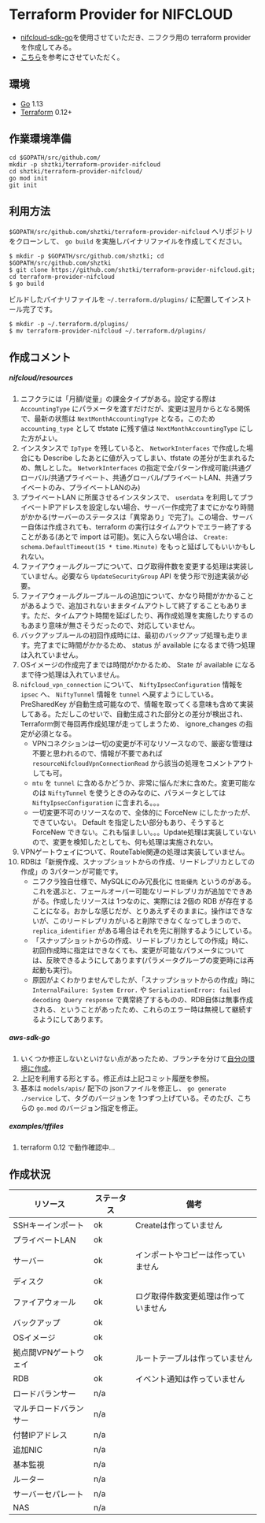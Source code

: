 # Terraform Provider for NIFCLOUD
* [nifcloud-sdk-go][1]を使用させていただき、ニフクラ用の terraform provider を作成してみる。
* [こちら][2]を参考にさせていただく。

## 環境
* [Go][4] 1.13
* [Terraform][5] 0.12+

## 作業環境準備
```
cd $GOPATH/src/github.com/
mkdir -p shztki/terraform-provider-nifcloud
cd shztki/terraform-provider-nifcloud/
go mod init
git init
```

## 利用方法
`$GOPATH/src/github.com/shztki/terraform-provider-nifcloud` へリポジトリをクローンして、 `go build` を実施しバイナリファイルを作成してください。

```
$ mkdir -p $GOPATH/src/github.com/shztki; cd $GOPATH/src/github.com/shztki
$ git clone https://github.com/shztki/terraform-provider-nifcloud.git; cd terraform-provider-nifcloud
$ go build
```

ビルドしたバイナリファイルを `~/.terraform.d/plugins/` に配置してインストール完了です。

```
$ mkdir -p ~/.terraform.d/plugins/
$ mv terraform-provider-nifcloud ~/.terraform.d/plugins/
```

## 作成コメント
##### nifcloud/resources
1. ニフクラには「月額/従量」の課金タイプがある。設定する際は `AccountingType` にパラメータを渡すだけだが、変更は翌月からとなる関係で、最新の状態は `NextMonthAccountingType` となる。このため `accounting_type` として tfstate に残す値は `NextMonthAccountingType` にした方がよい。
1. インスタンスで `IpType` を残していると、 `NetworkInterfaces` で作成した場合にも Describe したあとに値が入ってしまい、tfstate の差分が生まれるため、無しとした。 `NetworkInterfaces` の指定で全パターン作成可能(共通グローバル/共通プライベート、共通グローバル/プライベートLAN、共通プライベートのみ、プライベートLANのみ)
1. プライベートLAN に所属させるインスタンスで、 `userdata` を利用してプライベートIPアドレスを設定しない場合、サーバー作成完了までにかなり時間がかかる(サーバーのステータスは「異常あり」で完了)。この場合、サーバー自体は作成されても、terraform の実行はタイムアウトでエラー終了することがある(あとで import は可能)。気に入らない場合は、 `Create: schema.DefaultTimeout(15 * time.Minute)` をもっと延ばしてもいいかもしれない。
1. ファイアウォールグループについて、ログ取得件数を変更する処理は実装していません。必要なら `UpdateSecurityGroup` API を使う形で別途実装が必要。
1. ファイアウォールグループルールの追加について、かなり時間がかかることがあるようで、追加されないままタイムアウトして終了することもあります。ただ、タイムアウト時間を延ばしたり、再作成処理を実施したりするのもあまり意味が無さそうだったので、対応していません。
1. バックアップルールの初回作成時には、最初のバックアップ処理も走ります。完了までに時間がかかるため、 status が available になるまで待つ処理は入れていません。
1. OSイメージの作成完了までは時間がかかるため、 State が available になるまで待つ処理は入れていません。
1. `nifcloud_vpn_connection` について、 `NiftyIpsecConfiguration` 情報を `ipsec` へ、 `NiftyTunnel` 情報を `tunnel` へ戻すようにしている。PreSharedKey が自動生成可能なので、情報を取ってくる意味も含めて実装してある。ただしこのせいで、自動生成された部分との差分が検出され、Terraform側で毎回再作成処理が走ってしまうため、 ignore_changes の指定が必須となる。
	* VPNコネクションは一切の変更が不可なリソースなので、厳密な管理は不要と思われるので、情報が不要であれば `resourceNifcloudVpnConnectionRead` から該当の処理をコメントアウトしても可。
	* `mtu` を `tunnel` に含めるかどうか、非常に悩んだ末に含めた。変更可能なのは `NiftyTunnel` を使うときのみなのに、パラメータとしては `NiftyIpsecConfiguration` に含まれる。。。
	* 一切変更不可のリソースなので、全体的に ForceNew にしたかったが、できていない。 Default を指定したい部分もあり、そうすると ForceNew できない。これも悩ましい。。。Update処理は実装していないので、変更を検知したとしても、何も処理は実施されない。
1. VPNゲートウェイについて、RouteTable関連の処理は実装していません。
1. RDBは「新規作成、スナップショットからの作成、リードレプリカとしての作成」の 3パターンが可能です。
	* ニフクラ独自仕様で、MySQLにのみ冗長化に `性能優先` というのがある。これを選ぶと、フェールオーバー可能なリードレプリカが追加でできあがる。作成したリソースは 1つなのに、実際には 2個の RDB が存在することになる。おかしな感じだが、とりあえずそのままに。操作はできないが、このリードレプリカがいると削除できなくなってしまうので、 `replica_identifier` がある場合はそれを先に削除するようにしている。
	* 「スナップショットからの作成、リードレプリカとしての作成」時に、初回作成時に指定はできなくても、変更が可能なパラメータについては、反映できるようにしてあります(パラメータグループの変更時には再起動も実行)。
	* 原因がよくわかりませんでしたが、「スナップショットからの作成」時に `InternalFailure: System Error.` や `SerializationError: failed decoding Query response` で異常終了するものの、RDB自体は無事作成される、ということがあったため、これらのエラー時は無視して継続するようにしてあります。

##### aws-sdk-go
1. いくつか修正しないといけない点があったため、ブランチを分けて[自分の環境に作成][3]。
1. 上記を利用する形とする。修正点は上記コミット履歴を参照。
1. 基本は `models/apis/` 配下の jsonファイルを修正し、 `go generate ./service` して、タグのバージョンを 1つずつ上げている。そのたび、こちらの `go.mod` のバージョン指定を修正。

##### examples/tffiles
1. terraform 0.12 で動作確認中...

## 作成状況
| リソース | ステータス | 備考 |
|---|---|---|
| SSHキーインポート | ok | Createは作っていません |
| プライベートLAN | ok | |
| サーバー | ok | インポートやコピーは作っていません |
| ディスク | ok | |
| ファイアウォール | ok | ログ取得件数変更処理は作っていません |
| バックアップ | ok | |
| OSイメージ | ok | |
| 拠点間VPNゲートウェイ | ok | ルートテーブルは作っていません |
| RDB | ok | イベント通知は作っていません |
| ロードバランサー | n/a | |
| マルチロードバランサー | n/a | |
| 付替IPアドレス | n/a | |
| 追加NIC | n/a | |
| 基本監視 | n/a | |
| ルーター | n/a | |
| サーバーセパレート | n/a | |
| NAS | n/a | |


[1]:https://github.com/alice02/nifcloud-sdk-go
[2]:https://github.com/kzmake/terraform-provider-nifcloud
[3]:https://github.com/shztki/nifcloud-sdk-go
[4]:https://golang.org/doc/install
[5]:https://www.terraform.io/downloads.html